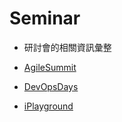 # Seminar

* 研討會的相關資訊彙整

* [AgileSummit](./AgileSummit/README.md)

* [DevOpsDays](./DevOpsDays/README.md)

* [iPlayground](./iPlayground/README.md)
